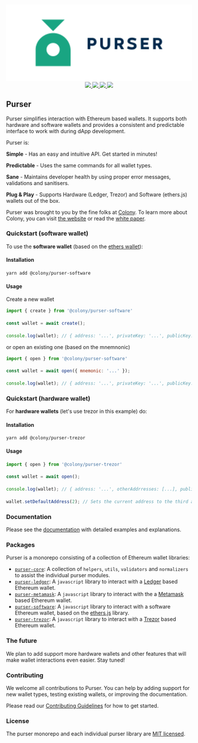 <div align="center">
  <img src="/docs/img/purser_color.svg" width="600" />
</div>
<div align="center">
  <a href="https://circleci.com/gh/JoinColony/purser">
    <img src="https://circleci.com/gh/JoinColony/purser.svg?style=shield" />
  </a>
  <a href="https://greenkeeper.io/">
    <img src="https://badges.greenkeeper.io/JoinColony/purser.svg" />
  </a>
  <a href="https://gitter.im/JoinColony/purser">
    <img src="https://img.shields.io/gitter/room/TechnologyAdvice/Stardust.svg" />
  </a>
  <a href="https://build.colony.io/">
    <img src="https://img.shields.io/discourse/https/build.colony.io/status.svg" />
  </a>
</div>

## Purser

Purser simplifies interaction with Ethereum based wallets. It supports both hardware and software wallets and provides a consistent and predictable interface to work with during dApp development.

Purser is:

**Simple** - Has an easy and intuitive API. Get started in minutes!

**Predictable** - Uses the same commands for all wallet types.

**Sane** - Maintains developer health by using proper error messages, validations and sanitisers.

**Plug & Play** - Supports Hardware (Ledger, Trezor) and Software (ethers.js) wallets out of the box.

Purser was brought to you by the fine folks at [Colony](https://github.com/JoinColony). To learn more about Colony, you can visit [the website](https://colony.io/) or read the [white paper](https://colony.io/whitepaper.pdf).

### Quickstart (software wallet)

To use the **software wallet** (based on the [ethers wallet](https://github.com/ethers-io/ethers.js/)):

#### Installation

```
yarn add @colony/purser-software
```

#### Usage

Create a new wallet

```js
import { create } from '@colony/purser-software'

const wallet = await create();

console.log(wallet); // { address: '...', privateKey: '...', publicKey: '...' }
```

or open an existing one (based on the mnemnonic)

```js
import { open } from '@colony/purser-software'

const wallet = await open({ mnemonic: '...' });

console.log(wallet); // { address: '...', privateKey: '...', publicKey: '...' }
```

### Quickstart (hardware wallet)

For **hardware wallets** (let's use trezor in this example) do:

#### Installation

```
yarn add @colony/purser-trezor
```

#### Usage

```js
import { open } from '@colony/purser-trezor'

const wallet = await open();

console.log(wallet); // { address: '...', otherAddrresses: [...], publicKey: '...' }

wallet.setDefaultAddress(2); // Sets the current address to the third address in the list of `otherAddresses`

```

### Documentation

Please see the [documentation](https://docs.colony.io/purser/docs-overview) with detailed examples and explanations.

### Packages

Purser is a monorepo consisting of a collection of Ethereum wallet libraries:
- [`purser-core`](https://github.com/JoinColony/purser/blob/master/modules/node_modules/@colony/purser-core): A collection of `helpers`, `utils`, `validators` and `normalizers` to assist the individual purser modules.
- [`purser-ledger`](https://github.com/JoinColony/purser/blob/master/modules/node_modules/@colony/purser-ledger): A `javascript` library to interact with a [Ledger](https://www.ledger.com/) based Ethereum wallet.
- [`purser-metamask`](https://github.com/JoinColony/purser/blob/master/modules/node_modules/@colony/purser-metamask): A `javascript` library to interact with the a [Metamask](https://metamask.io/) based Ethereum wallet.
- [`purser-software`](https://github.com/JoinColony/purser/blob/master/modules/node_modules/@colony/purser-software): A `javascript` library to interact with a software Ethereum wallet, based on the [ethers.js](https://github.com/ethers-io/ethers.js/) library.
- [`purser-trezor`](https://github.com/JoinColony/purser/blob/master/modules/node_modules/@colony/purser-trezor): A `javascript` library to interact with a [Trezor](https://trezor.io/) based Ethereum wallet.

### The future

We plan to add support more hardware wallets and other features that will make wallet interactions even easier. Stay tuned!

### Contributing

We welcome all contributions to Purser. You can help by adding support for new wallet types, testing existing wallets, or improving the documentation.

Please read our [Contributing Guidelines](https://github.com/JoinColony/purser/blob/master/.github/CONTRIBUTING.md) for how to get started.

### License

The purser monorepo and each individual purser library are [MIT licensed](LICENSE).
